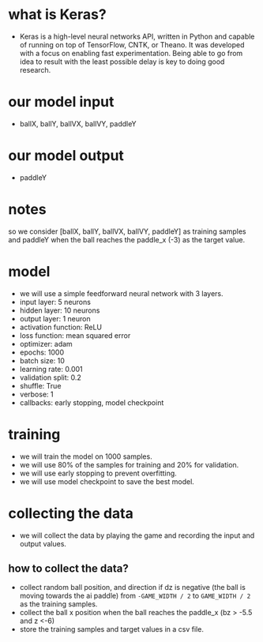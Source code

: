 # what is Keras?
- Keras is a high-level neural networks API, written in Python and capable of running on top of TensorFlow, CNTK, or Theano. It was developed with a focus on enabling fast experimentation. Being able to go from idea to result with the least possible delay is key to doing good research.
# our model input
- ballX, ballY, ballVX, ballVY, paddleY
# our model output
- paddleY

# notes
so we consider [ballX, ballY, ballVX, ballVY, paddleY] as training samples and paddleY when the ball reaches the paddle_x (-3) as the target value.
# model
- we will use a simple feedforward neural network with 3 layers.
- input layer: 5 neurons
- hidden layer: 10 neurons
- output layer: 1 neuron
- activation function: ReLU
- loss function: mean squared error
- optimizer: adam
- epochs: 1000
- batch size: 10
- learning rate: 0.001
- validation split: 0.2
- shuffle: True
- verbose: 1
- callbacks: early stopping, model checkpoint
# training
- we will train the model on 1000 samples.
- we will use 80% of the samples for training and 20% for validation.
- we will use early stopping to prevent overfitting.
- we will use model checkpoint to save the best model.
# collecting the data
- we will collect the data by playing the game and recording the input and output values.
## how to collect the data?
- collect random  ball position, and direction if dz is negative (the ball is moving towards the ai paddle) from `-GAME_WIDTH / 2` to `GAME_WIDTH / 2` as the training samples.
- collect the ball x position when the ball reaches the paddle_x (bz > -5.5 and z <-6)
- store the training samples and target values in a csv file.
